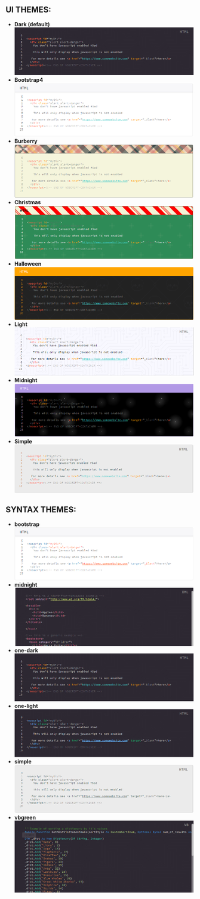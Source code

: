## UI THEMES:

  - **Dark (default)**
    ![ui-theme-dark](../misc/ui-theme-dark.PNG)
  - **Bootstrap4**
    ![ui-theme-bootstrap4](../misc/ui-theme-bootstrap4.PNG)
  - **Burberry**
    ![ui-theme-burberry](../misc/ui-theme-burberry.PNG)
  - **Christmas**
    ![ui-theme-christmas](../misc/ui-theme-christmas.PNG)
  - **Halloween**
    ![ui-theme-halloween](../misc/ui-theme-halloween.PNG)
  - **Light**
    ![ui-theme-light](../misc/ui-theme-light.PNG)
  - **Midnight**
    ![ui-theme-midnight](../misc/ui-theme-midnight.PNG)
  - **Simple**
    ![ui-theme-simple](../misc/ui-theme-simple.PNG)
    
 ## SYNTAX THEMES:
 
 - **bootstrap**
   ![syntax-theme-bootstrap](../misc/syntax-theme-bootstrap.PNG)
 - **midnight**
   ![syntax-theme-midnight](../misc/syntax-theme-midnight.PNG)
 - **one-dark**
   ![syntax-theme-one-dark](../misc/ui-theme-dark.PNG)
 - **one-light**
   ![syntax-theme-one-light](../misc/syntax-theme-one-light.PNG)
 - **simple**
   ![syntax-theme-simple](../misc/syntax-theme-simple.PNG)
 - **vbgreen**
   ![syntax-theme-vbgreen](../misc/syntax-theme-vbgreen.PNG)
